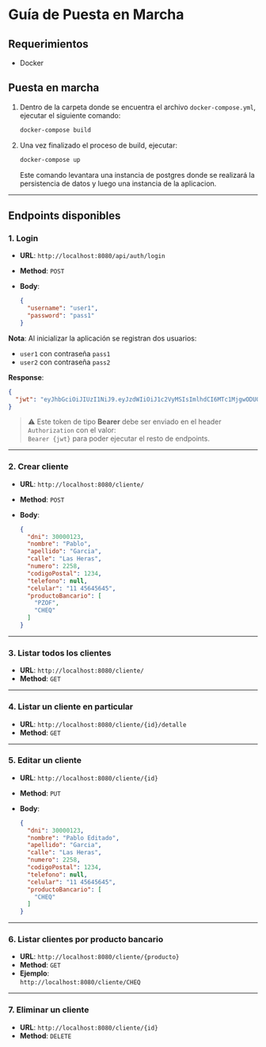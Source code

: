 
# Guía de Puesta en Marcha

## Requerimientos

- Docker

## Puesta en marcha

1. Dentro de la carpeta donde se encuentra el archivo `docker-compose.yml`, ejecutar el siguiente comando:

   ```bash
   docker-compose build
   ```

2. Una vez finalizado el proceso de build, ejecutar:

   ```bash
   docker-compose up
   ```
   Este comando levantara una instancia de postgres donde se realizará la persistencia de datos y luego una instancia de la aplicacion.

---

## Endpoints disponibles

### 1. Login

- **URL**: `http://localhost:8080/api/auth/login`
- **Method**: `POST`
- **Body**:

   ```json
   {
     "username": "user1",
     "password": "pass1"
   }
   ```

**Nota**: Al inicializar la aplicación se registran dos usuarios:

- `user1` con contraseña `pass1`
- `user2` con contraseña `pass2`

**Response**:

```json
{
  "jwt": "eyJhbGciOiJIUzI1NiJ9.eyJzdWIiOiJ1c2VyMSIsImlhdCI6MTc1MjgwODU0NiwiZXhwIjoxNzUyODEyMTQ2fQ.p072py2BcAgjonI0O1Ho3RqGuoHZBdidMv_pE5aqPUA"
}
```

> ⚠️ Este token de tipo **Bearer** debe ser enviado en el header `Authorization` con el valor:  
> `Bearer {jwt}` para poder ejecutar el resto de endpoints.

---

### 2. Crear cliente

- **URL**: `http://localhost:8080/cliente/`
- **Method**: `POST`
- **Body**:

   ```json
   {
     "dni": 30000123,
     "nombre": "Pablo",
     "apellido": "Garcia",
     "calle": "Las Heras",
     "numero": 2258,
     "codigoPostal": 1234,
     "telefono": null,
     "celular": "11 45645645",
     "productoBancario": [
       "PZOF",
       "CHEQ"
     ]
   }
   ```

---

### 3. Listar todos los clientes

- **URL**: `http://localhost:8080/cliente/`
- **Method**: `GET`

---

### 4. Listar un cliente en particular

- **URL**: `http://localhost:8080/cliente/{id}/detalle`
- **Method**: `GET`

---

### 5. Editar un cliente

- **URL**: `http://localhost:8080/cliente/{id}`
- **Method**: `PUT`
- **Body**:

   ```json
   {
     "dni": 30000123,
     "nombre": "Pablo Editado",
     "apellido": "Garcia",
     "calle": "Las Heras",
     "numero": 2258,
     "codigoPostal": 1234,
     "telefono": null,
     "celular": "11 45645645",
     "productoBancario": [
       "CHEQ"
     ]
   }
   ```

---

### 6. Listar clientes por producto bancario

- **URL**: `http://localhost:8080/cliente/{producto}`
- **Method**: `GET`
- **Ejemplo**:  
  `http://localhost:8080/cliente/CHEQ`

---

### 7. Eliminar un cliente

- **URL**: `http://localhost:8080/cliente/{id}`
- **Method**: `DELETE`
